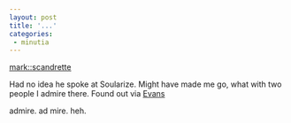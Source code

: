 ```yaml
---
layout: post
title: '...'
categories:
 - minutia
---
```


<a href="http://www.theooze.com/soularize/speakers/scandrette.htm">mark::scandrette</a>

Had no idea he spoke at Soularize. Might have made me go, what with two people I admire there. Found out via <a href="http://myvalentine.blogspot.com/2002_10_01_myvalentine_archive.html# 85580251">Evans</a>

admire. ad mire. heh.

